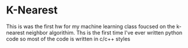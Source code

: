 # K-Nearest
This is was the first hw for my machine learning class foucsed on the k-nearest neighbor algorithim. Ths is the first time I've ever written python code so most of the code is written in c/c++ styles
